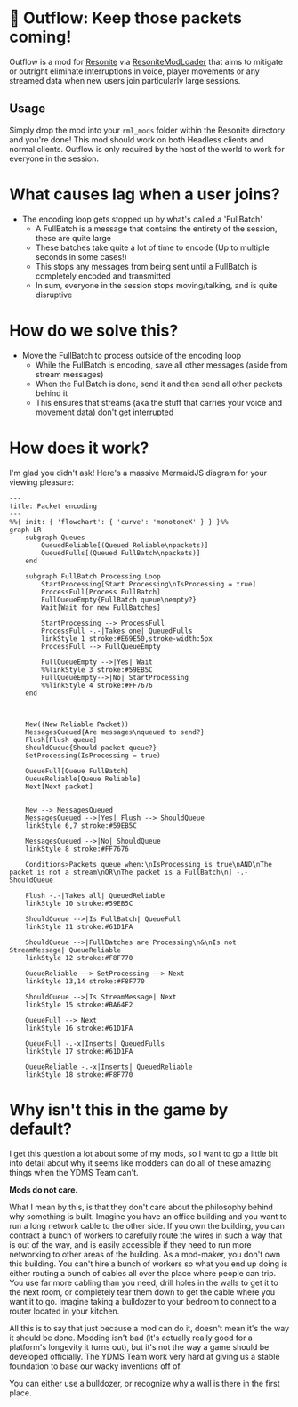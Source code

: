 # 🌊 Outflow: Keep those packets coming!

Outflow is a mod for [Resonite](https://resonite.com) via [ResoniteModLoader](https://github.com/resonite-modding-group/ResoniteModLoader) that aims to mitigate or outright eliminate interruptions in voice, player movements or any streamed data when new users join particularly large sessions.

## Usage
Simply drop the mod into your `rml_mods` folder within the Resonite directory and you're done! This mod should work on both Headless clients and normal clients. Outflow is only required by the host of the world to work for everyone in the session.

# What causes lag when a user joins?

* The encoding loop gets stopped up by what's called a 'FullBatch'
    - A FullBatch is a message that contains the entirety of the session, these are quite large
    - These batches take quite a lot of time to encode (Up to multiple seconds in some cases!)
    - This stops any messages from being sent until a FullBatch is completely encoded and transmitted
    - In sum, everyone in the session stops moving/talking, and is quite disruptive


# How do we solve this?

* Move the FullBatch to process outside of the encoding loop
    - While the FullBatch is encoding, save all other messages (aside from stream messages)
    - When the FullBatch is done, send it and then send all other packets behind it
    - This ensures that streams (aka the stuff that carries your voice and movement data) don't get interrupted


# How does it work?

I'm glad you didn't ask! Here's a massive MermaidJS diagram for your viewing pleasure:

```mermaid
---
title: Packet encoding
---
%%{ init: { 'flowchart': { 'curve': 'monotoneX' } } }%%
graph LR
    subgraph Queues
        QueuedReliable[(Queued Reliable\npackets)]
        QueuedFulls[(Queued FullBatch\npackets)]
    end

    subgraph FullBatch Processing Loop
        StartProcessing[Start Processing\nIsProcessing = true]
        ProcessFull[Process FullBatch]
        FullQueueEmpty{FullBatch queue\nempty?}
        Wait[Wait for new FullBatches]

        StartProcessing --> ProcessFull
        ProcessFull -.-|Takes one| QueuedFulls
        linkStyle 1 stroke:#E69E50,stroke-width:5px
        ProcessFull --> FullQueueEmpty

        FullQueueEmpty -->|Yes| Wait
        %%linkStyle 3 stroke:#59EB5C
        FullQueueEmpty-->|No| StartProcessing
        %%linkStyle 4 stroke:#FF7676
    end

    

    New((New Reliable Packet))
    MessagesQueued{Are messages\nqueued to send?}
    Flush[Flush queue]
    ShouldQueue{Should packet queue?}
    SetProcessing(IsProcessing = true)

    QueueFull[Queue FullBatch]
    QueueReliable[Queue Reliable]
    Next[Next packet]


    New --> MessagesQueued
    MessagesQueued -->|Yes| Flush --> ShouldQueue
    linkStyle 6,7 stroke:#59EB5C

    MessagesQueued -->|No| ShouldQueue
    linkStyle 8 stroke:#FF7676

    Conditions>Packets queue when:\nIsProcessing is true\nAND\nThe packet is not a stream\nOR\nThe packet is a FullBatch\n] -.- ShouldQueue

    Flush -.-|Takes all| QueuedReliable
    linkStyle 10 stroke:#59EB5C

    ShouldQueue -->|Is FullBatch| QueueFull
    linkStyle 11 stroke:#61D1FA

    ShouldQueue -->|FullBatches are Processing\n&\nIs not StreamMessage| QueueReliable
    linkStyle 12 stroke:#F8F770
    
    QueueReliable --> SetProcessing --> Next
    linkStyle 13,14 stroke:#F8F770

    ShouldQueue -->|Is StreamMessage| Next
    linkStyle 15 stroke:#BA64F2

    QueueFull --> Next
    linkStyle 16 stroke:#61D1FA

    QueueFull -.-x|Inserts| QueuedFulls
    linkStyle 17 stroke:#61D1FA

    QueueReliable -.-x|Inserts| QueuedReliable
    linkStyle 18 stroke:#F8F770
```


# Why isn't this in the game by default?

I get this question a lot about some of my mods, so I want to go a little bit into detail about why it seems like modders can do all of these amazing things when the YDMS Team can't.

**Mods do not care.**

What I mean by this, is that they don't care about the philosophy behind why something is built. Imagine you have an office building and you want to run a long network cable to the other side. If you own the building, you can contract a bunch of workers to carefully route the wires in such a way that is out of the way, and is easily accessible if they need to run more networking to other areas of the building. As a mod-maker, you don't own this building. You can't hire a bunch of workers so what you end up doing is either routing a bunch of cables all over the place where people can trip. You use far more cabling than you need, drill holes in the walls to get it to the next room, or completely tear them down to get the cable where you want it to go. Imagine taking a bulldozer to your bedroom to connect to a router located in your kitchen.

All this is to say that just because a mod can do it, doesn't mean it's the way it should be done. Modding isn't bad (it's actually really good for a platform's longevity it turns out), but it's not the way a game should be developed officially. The YDMS Team work very hard at giving us a stable foundation to base our wacky inventions off of.

You can either use a bulldozer, or recognize why a wall is there in the first place.
